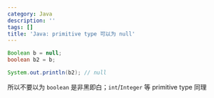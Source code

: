 ```yaml
---
category: Java
description: ''
tags: []
title: 'Java: primitive type 可以为 null'
---
```


```java
Boolean b = null; 
boolean b2 = b;

System.out.println(b2); // null
```

所以不要以为 `boolean` 是非黑即白；`int`/`Integer` 等 primitive type 同理